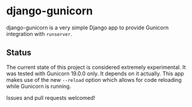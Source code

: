 django-gunicorn
===============

django-gunicorn is a very simple Django app to provide Gunicorn integration
with `runserver`.

Status
------

The current state of this project is considered extremely experimental. It was
tested with Gunicorn 19.0.0 only. It depends on it actually. This app makes use
of the new `--reload` option which allows for code reloading while Gunicorn is
running.

Issues and pull requests welcomed!
